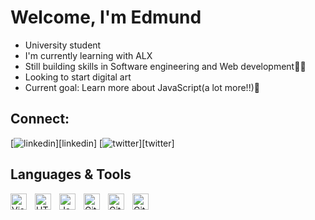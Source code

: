 # Welcome, I'm Edmund

- University student
- I'm currently learning with ALX
- Still building skills in Software engineering and Web development🏋️‍♂️
- Looking to start digital art
- Current goal: Learn more about JavaScript(a lot more!!)🎯


## Connect:

[![linkedin]("https://cdn.jsdelivr.net/npm/simple-icons@v3/icons/linkedin.svg#gh-light-mode-only")][linkedin]
[![twitter]("https://cdn.jsdelivr.net/npm/simple-icons@v3/icons/twitter.svg#gh-light-mode-only")][twitter]


## Languages & Tools

<img align="left" alt="Visual Studio Code" width="26px" src="https://cdn.jsdelivr.net/gh/devicons/devicon/icons/vscode/vscode-original.svg" style="padding-right:10px;" />
<img align="left" alt="HTML5" width="26px" src="https://cdn.jsdelivr.net/gh/devicons/devicon/icons/html5/html5-original.svg" style="padding-right:10px;" />
<img align="left" alt="JavaScript" width="26px" src="https://cdn.jsdelivr.net/gh/devicons/devicon/icons/javascript/javascript-original.svg" style="padding-right:10px;" />
<img align="left" alt="Git" width="26px" src="https://cdn.jsdelivr.net/gh/devicons/devicon/icons/git/git-original.svg" style="padding-right:10px;" />
<img align="left" alt="GitHub" width="26px" src="https://user-images.githubusercontent.com/3369400/139447912-e0f43f33-6d9f-45f8-be46-2df5bbc91289.png#gh-dark-mode-only" style="padding-right:10px;" />
<img align="left" alt="GitHub" width="26px" src="https://user-images.githubusercontent.com/3369400/139448065-39a229ba-4b06-434b-bc67-616e2ed80c8f.png#gh-light-mode-only" style="padding-right:10px;" />



[linkedin]: https://linkedin.com/in/edmund-sagoe
[twitter]: https://twitter.com/edsegofvr
